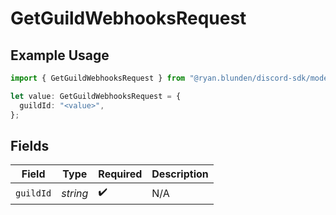 # GetGuildWebhooksRequest

## Example Usage

```typescript
import { GetGuildWebhooksRequest } from "@ryan.blunden/discord-sdk/models/operations";

let value: GetGuildWebhooksRequest = {
  guildId: "<value>",
};
```

## Fields

| Field              | Type               | Required           | Description        |
| ------------------ | ------------------ | ------------------ | ------------------ |
| `guildId`          | *string*           | :heavy_check_mark: | N/A                |